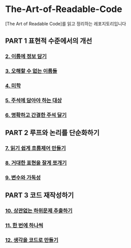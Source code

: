 # The-Art-of-Readable-Code
[The Art of Readable Code]를 읽고 정리하는 레포지토리입니다

## PART 1 표현적 수준에서의 개선
### [2. 이름에 정보 담기](./PART%201%20표현적%20수준에서의%20개선/2.%20이름에%20정보%20담기.md)  
### [3. 오해할 수 없는 이름들](./PART%201%20표현적%20수준에서의%20개선/3.%20오해할%20수%20없는%20이름들.md)  
### [4. 미학](./PART%201%20표현적%20수준에서의%20개선/4.%20미학.md)  
### [5. 주석에 담아야 하는 대상](./PART%201%20표현적%20수준에서의%20개선/5.%20주석에%20담아야%20하는%20대상.md)  
### [6. 명확하고 간결한 주석 달기](./PART%201%20표현적%20수준에서의%20개선/6.%20명확하고%20간결한%20주석%20달기.md)  


## PART 2 루프와 논리를 단순화하기
### [7. 읽기 쉽게 흐름제어 만들기](./PART%202%20루프와%20논리를%20단순화하기/7.%20읽기%20쉽게%20흐름제어%20만들기.md)  
### [8. 거대한 표현을 잘게 쪼개기](./PART%202%20루프와%20논리를%20단순화하기/8.%20거대한%20포현을%20잘게%20쪼개기.md)  
### [9. 변수와 가독성](./PART%202%20루프와%20논리를%20단순화하기/9.%20변수와%20가독성.md)  

## PART 3 코드 재작성하기
### [10. 상관없는 하위문제 추출하기](./PART%203%20코드%20재작성하기/10.%20상관없는%20하위문제%20추출하기.md)  
### [11. 한 번에 하나씩](./PART%203%20코드%20재작성하기/11.%20한%20번에%20하나씩.md)  
### [12. 생각을 코드로 만들기](./PART%203%20코드%20재작성하기/12.%20생각을%20코드로%20만들기.md)

